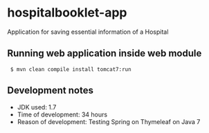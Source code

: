 # hospitalbooklet-app
Application for saving essential information of a Hospital

## Running web application inside web module
```
 $ mvn clean compile install tomcat7:run
```

## Development notes

* JDK used: 1.7
* Time of development: 34 hours
* Reason of development: Testing Spring on Thymeleaf on Java 7
